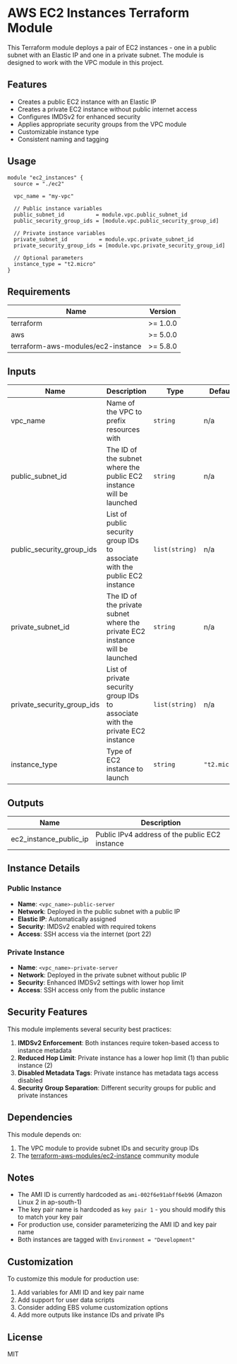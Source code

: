 # AWS EC2 Instances Terraform Module

This Terraform module deploys a pair of EC2 instances - one in a public subnet with an Elastic IP and one in a private subnet. The module is designed to work with the VPC module in this project.

## Features

- Creates a public EC2 instance with an Elastic IP
- Creates a private EC2 instance without public internet access
- Configures IMDSv2 for enhanced security
- Applies appropriate security groups from the VPC module
- Customizable instance type
- Consistent naming and tagging

## Usage

```hcl
module "ec2_instances" {
  source = "./ec2"

  vpc_name = "my-vpc"

  // Public instance variables
  public_subnet_id          = module.vpc.public_subnet_id
  public_security_group_ids = [module.vpc.public_security_group_id]

  // Private instance variables
  private_subnet_id          = module.vpc.private_subnet_id
  private_security_group_ids = [module.vpc.private_security_group_id]
  
  // Optional parameters
  instance_type = "t2.micro"
}
```

## Requirements

| Name                               | Version  |
| ---------------------------------- | -------- |
| terraform                          | >= 1.0.0 |
| aws                                | >= 5.0.0 |
| terraform-aws-modules/ec2-instance | >= 5.8.0 |

## Inputs

| Name                       | Description                                                                   | Type           | Default      | Required |
| -------------------------- | ----------------------------------------------------------------------------- | -------------- | ------------ | :------: |
| vpc_name                   | Name of the VPC to prefix resources with                                      | `string`       | n/a          |   yes    |
| public_subnet_id           | The ID of the subnet where the public EC2 instance will be launched           | `string`       | n/a          |   yes    |
| public_security_group_ids  | List of public security group IDs to associate with the public EC2 instance   | `list(string)` | n/a          |   yes    |
| private_subnet_id          | The ID of the private subnet where the private EC2 instance will be launched  | `string`       | n/a          |   yes    |
| private_security_group_ids | List of private security group IDs to associate with the private EC2 instance | `list(string)` | n/a          |   yes    |
| instance_type              | Type of EC2 instance to launch                                                | `string`       | `"t2.micro"` |    no    |

## Outputs

| Name                   | Description                                    |
| ---------------------- | ---------------------------------------------- |
| ec2_instance_public_ip | Public IPv4 address of the public EC2 instance |

## Instance Details

### Public Instance

- **Name**: `<vpc_name>-public-server`
- **Network**: Deployed in the public subnet with a public IP
- **Elastic IP**: Automatically assigned
- **Security**: IMDSv2 enabled with required tokens
- **Access**: SSH access via the internet (port 22)

### Private Instance

- **Name**: `<vpc_name>-private-server`
- **Network**: Deployed in the private subnet without public IP
- **Security**: Enhanced IMDSv2 settings with lower hop limit
- **Access**: SSH access only from the public instance

## Security Features

This module implements several security best practices:

1. **IMDSv2 Enforcement**: Both instances require token-based access to instance metadata
2. **Reduced Hop Limit**: Private instance has a lower hop limit (1) than public instance (2)
3. **Disabled Metadata Tags**: Private instance has metadata tags access disabled
4. **Security Group Separation**: Different security groups for public and private instances

## Dependencies

This module depends on:

1. The VPC module to provide subnet IDs and security group IDs
2. The [terraform-aws-modules/ec2-instance](https://registry.terraform.io/modules/terraform-aws-modules/ec2-instance/aws/latest) community module

## Notes

- The AMI ID is currently hardcoded as `ami-002f6e91abff6eb96` (Amazon Linux 2 in ap-south-1)
- The key pair name is hardcoded as `key pair 1` - you should modify this to match your key pair
- For production use, consider parameterizing the AMI ID and key pair name
- Both instances are tagged with `Environment = "Development"`

## Customization

To customize this module for production use:

1. Add variables for AMI ID and key pair name
2. Add support for user data scripts
3. Consider adding EBS volume customization options
4. Add more outputs like instance IDs and private IPs

## License

MIT